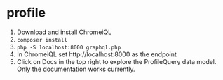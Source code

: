 # profile

1. Download and install ChromeiQL
2. `composer install`
3. `php -S localhost:8000 graphql.php`
4. In ChromeiQL set http://localhost:8000 as the endpoint
5. Click on Docs in the top right to explore the ProfileQuery data model. Only the documentation works currently.
